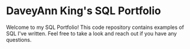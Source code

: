 # DaveyAnn King's SQL Portfolio 

Welcome to my SQL Portfolio! This code repository contains examples of SQL I've written. Feel free to take a look and reach out if you have any questions.
